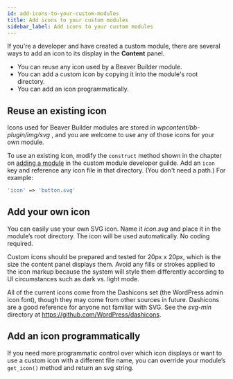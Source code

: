 ```yaml
---
id: add-icons-to-your-custom-modules
title: Add icons to your custom modules
sidebar_label: Add icons to your custom modules
---
```


If you're a developer and have created a custom module, there are several ways
to add an icon to its display in the **Content** panel.

  * You can reuse any icon used by a Beaver Builder module.
  * You can add a custom icon by copying it into the module's root directory.
  * You can add an icon programmatically.

## Reuse an existing icon

Icons used for Beaver Builder modules are stored in _wpcontent/bb-
plugin/img/svg_ , and you are welcome to use any of those icons for your own
module.

To use an existing icon, modify the `construct` method shown in the chapter on
[adding a module](/beaver-builder/developer/custom-modules/cmdg-02-add-a-module-to-your-plugin.md) in the custom module developer guilde. Add an `icon` key and reference any icon file in that directory. (You don't need a
path.) For example:

```php
'icon' => 'button.svg'
```

## Add your own icon

You can easily use your own SVG icon. Name it _icon.svg_ and place it in the
module’s root directory. The icon will be used automatically. No coding
required.

Custom icons should be prepared and tested for 20px x 20px, which is the size
the content panel displays them. Avoid any fills or strokes applied to the
icon markup because the system will style them differently according to UI
circumstances such as dark vs. light mode.

All of the current icons come from the Dashicons set (the WordPress admin icon
font), though they may come from other sources in future. Dashicons are a good
reference for anyone not familiar with SVG. See the _svg-min_ directory at
<https://github.com/WordPress/dashicons>.

## Add an icon programmatically

If you need more programmatic control over which icon displays or want to use
a custom icon with a different file name, you can override your module’s
`get_icon()` method and return an svg string.
